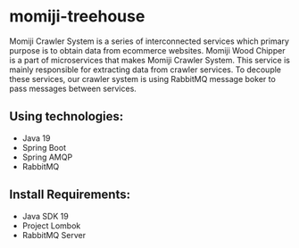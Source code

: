 # momiji-treehouse

Momiji Crawler System is a series of interconnected services which primary purpose is to obtain data from ecommerce websites.
Momiji Wood Chipper is a part of microservices that makes Momiji Crawler System. This service is mainly responsible for extracting data from crawler services. To decouple these services, our crawler system is using RabbitMQ message boker to pass messages between services.


## Using technologies:
- Java 19
- Spring Boot
- Spring AMQP
- RabbitMQ

## Install Requirements:
- Java SDK 19
- Project Lombok
- RabbitMQ Server
